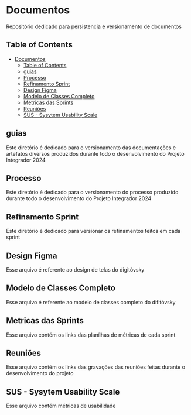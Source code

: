 # Documentos
Repositório dedicado para persistencia e versionamento de documentos 

## Table of Contents

- [Documentos](#documentos)
  - [Table of Contents](#table-of-contents)
  - [guias](#guias)
  - [Processo](#processo)
  - [Refinamento Sprint](#refinamento-sprint)
  - [Design Figma](#design-figma)
  - [Modelo de Classes Completo](#modelo-de-classes-completo)
  - [Metricas das Sprints](#metricas-das-sprints)
  - [Reuniões](#reuniões)
  - [SUS - Sysytem Usability Scale](#sus---sysytem-usability-scale)

## guias
Este diretório é dedicado para o versionamento das documentações e artefatos diversos produzidos durante todo o desenvolvimento do Projeto Integrador 2024

## Processo
Este diretório é dedicado para o versionamento do processo produzido durante todo o desenvolvimento do Projeto Integrador 2024

## Refinamento Sprint
Este diretório é dedicado para versionar os refinamentos feitos em cada sprint 

## Design Figma
Esse arquivo é referente ao design de telas do digitóvsky

## Modelo de Classes Completo
Esse arquivo é referente ao modelo de classes completo do difitóvsky

## Metricas das Sprints
Esse arquivo contém os links das planílhas de métricas de cada sprint 

## Reuniões 
Esse arquivo contém os links das gravações das reuniões feitas durante o desenvolvimento do projeto

## SUS - Sysytem Usability Scale
Esse arquivo contém métricas de usabilidade 